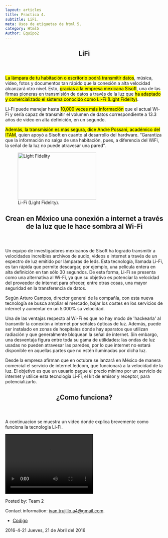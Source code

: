 ```yaml
---
layout: articles
title: Practica 4.
subtitle: LiFi.
meta: Usos de etiquetas de html 5.
category: Html5
Author: Equipo2
---
```

<article>
<header>
<center><h1>LiFi<h1></center>
</header>
<p><mark>La lámpara de tu habitación o escritorio podrá transmitir datos</mark>, música, video, fotos y documentos tan rápido que la conexión a alta velocidad 
alcanzará otro nivel. Esto, <mark>gracias a la empresa mexicana Sisoft</mark>, una de las firmas pioneras en transmisión de datos a través de la luz que <mark>ha 
adaptado y comercializado el sistema conocido como Li-Fi (Light Fidelity)</mark>.</p>

<p>Li-Fi puede manejar hasta <mark>10,000 veces más información</mark> que el actual Wi-Fi y sería capaz de transmitir el volumen de datos correspondiente 
a 13.3 años de video en alta definición, en un segundo.</p>

<p><mark>Además, la transmisión es más segura, dice Andre Possani, académico del ITAM</mark>, quien apoyó a Sisoft en cuanto al desarrollo del hardware.
“Garantiza que la información no salga de una habitación, pues, a diferencia del WiFi, la señal de la luz no puede atravesar una pared”.</p>
<figure>
<img src="../../../../img/lifinternet.jpg" alt="Light Fidelity" width="250" height="150">
<figcaption>Li-Fi (Light Fidelity). </figcaption>
</figure>
<header>
<h1>Crean en México una conexión a internet a través de la luz que le hace sombra al Wi-Fi<h1>
</header>
<p>Un equipo de investigadores mexicanos de Sisoft ha logrado transmitir a velocidades increíbles archivos de audio, videos e internet a través de un 
espectro de luz emitido por lámparas de leds. Esta tecnología, llamada Li-Fi, es tan rápida que permite descargar, por ejemplo, una película entera en alta 
definición en tan sólo 30 segundos. De esta forma, Li-Fi se presenta como una alternativa al Wi-Fi, ya que su objetivo es potenciar la velocidad del proveedor 
de internet para ofrecer, entre otras cosas, una mayor seguridad en la transferencia de datos.</p>

<p>Según Arturo Campos, director general de la compañía, con esta nueva tecnología se busca ampliar el mercado, bajar los costes en los servicios de internet 
y aumentar en un 5.000% su velocidad.</p>

<p>Una de las ventajas respecto al Wi-Fi es que no hay modo de 'hackearla' al transmitir la conexión a internet por señales ópticas de luz. Además, puede ser 
instalado en zonas de hospitales donde hay aparatos que utilizan radiación y que generalmente bloquean la señal de internet. Sin embargo, una desventaja figura 
entre toda su gama de utilidades: las ondas de luz usadas no pueden atravesar las paredes, por lo que internet no estará disponible en aquellas partes que no estén 
iluminadas por dicha luz.</p>

<p>Desde la empresa afirman que en octubre se lanzará en México de manera comercial el servicio de internet ledcom, que funcionará a la velocidad de la luz. 
El objetivo es que un usuario pague el precio mínimo por un servicio de internet y utilice esta tecnología Li-Fi, el kit de emisor y receptor, para potencializarlo.</p>

</article>

<header>
<h2>¿Como funciona?<h2>
</header>
<p>A continuacion se muestra un video donde explica brevemente como funciona la tecnologia Li-Fi.</p>
<video width="280" height="190" controls>
<source src="../../../../img/cont/LiFi.mp4" type="video/mp4">
</video>

<footer>
<p>Posted by: Team 2</p>
<p>Contact information: <a href="mailto:ivan.trujillo.a4@gmail.com"> ivan.trujillo.a4@gmail.com</a>.</p>
</footer>

<nav>
  <ul>
    <li><a href="../../../../img/cont/Codigo.html">Codigo</a></li>
  </ul>
</nav>

<time>2016-4-21</time>
<time datetime="2016-4-21">Jueves, 21 de Abril del 2016</time>